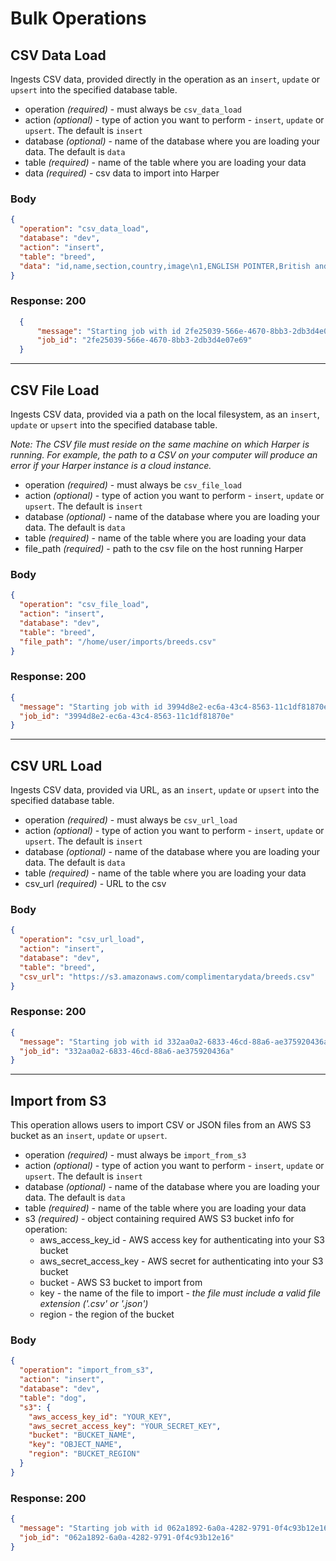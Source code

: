 # Bulk Operations

## CSV Data Load
Ingests CSV data, provided directly in the operation as an `insert`, `update` or `upsert` into the specified database table.

* operation _(required)_ - must always be `csv_data_load`
* action _(optional)_ - type of action you want to perform - `insert`, `update` or `upsert`. The default is `insert`
* database _(optional)_ - name of the database where you are loading your data. The default is `data`
* table _(required)_ - name of the table where you are loading your data
* data _(required)_ - csv data to import into Harper

### Body
```json
{
  "operation": "csv_data_load",
  "database": "dev",
  "action": "insert",
  "table": "breed",
  "data": "id,name,section,country,image\n1,ENGLISH POINTER,British and Irish Pointers and Setters,GREAT BRITAIN,http://www.fci.be/Nomenclature/Illustrations/001g07.jpg\n2,ENGLISH SETTER,British and Irish Pointers and Setters,GREAT BRITAIN,http://www.fci.be/Nomenclature/Illustrations/002g07.jpg\n3,KERRY BLUE TERRIER,Large and medium sized Terriers,IRELAND,\n"
}
```

### Response: 200
```json
  {
      "message": "Starting job with id 2fe25039-566e-4670-8bb3-2db3d4e07e69",
      "job_id": "2fe25039-566e-4670-8bb3-2db3d4e07e69"
  }
```

---

## CSV File Load
Ingests CSV data, provided via a path on the local filesystem, as an `insert`, `update` or `upsert` into the specified database table. 

_Note: The CSV file must reside on the same machine on which Harper is running. For example, the path to a CSV on your computer will produce an error if your Harper instance is a cloud instance._

* operation _(required)_ - must always be `csv_file_load`
* action _(optional)_ - type of action you want to perform - `insert`, `update` or `upsert`. The default is `insert`
* database _(optional)_ - name of the database where you are loading your data. The default is `data`
* table _(required)_ - name of the table where you are loading your data
* file_path _(required)_ - path to the csv file on the host running Harper

### Body
```json
{
  "operation": "csv_file_load",
  "action": "insert",
  "database": "dev",
  "table": "breed",
  "file_path": "/home/user/imports/breeds.csv"
}
```

### Response: 200
```json
{
  "message": "Starting job with id 3994d8e2-ec6a-43c4-8563-11c1df81870e",
  "job_id": "3994d8e2-ec6a-43c4-8563-11c1df81870e"
}
```

---

## CSV URL Load
Ingests CSV data, provided via URL, as an `insert`, `update` or `upsert` into the specified database table.

* operation _(required)_ - must always be `csv_url_load`
* action _(optional)_ - type of action you want to perform - `insert`, `update` or `upsert`. The default is `insert`
* database _(optional)_ - name of the database where you are loading your data. The default is `data`
* table _(required)_ - name of the table where you are loading your data
* csv_url _(required)_ - URL to the csv

### Body
```json
{
  "operation": "csv_url_load",
  "action": "insert",
  "database": "dev",
  "table": "breed",
  "csv_url": "https://s3.amazonaws.com/complimentarydata/breeds.csv"
}
```

### Response: 200
```json
{
  "message": "Starting job with id 332aa0a2-6833-46cd-88a6-ae375920436a",
  "job_id": "332aa0a2-6833-46cd-88a6-ae375920436a"
}
```

---

## Import from S3
This operation allows users to import CSV or JSON files from an AWS S3 bucket as an `insert`, `update` or `upsert`.

* operation _(required)_ - must always be `import_from_s3`
* action _(optional)_ - type of action you want to perform - `insert`, `update` or `upsert`. The default is `insert`
* database _(optional)_ - name of the database where you are loading your data. The default is `data`
* table _(required)_ - name of the table where you are loading your data
* s3 _(required)_ - object containing required AWS S3 bucket info for operation:
  * aws_access_key_id - AWS access key for authenticating into your S3 bucket
  * aws_secret_access_key - AWS secret for authenticating into your S3 bucket
  * bucket - AWS S3 bucket to import from
  * key - the name of the file to import - _the file must include a valid file extension ('.csv' or '.json')_
  * region - the region of the bucket

### Body
```json
{
  "operation": "import_from_s3",
  "action": "insert",
  "database": "dev",
  "table": "dog",
  "s3": {
    "aws_access_key_id": "YOUR_KEY",
    "aws_secret_access_key": "YOUR_SECRET_KEY",
    "bucket": "BUCKET_NAME",
    "key": "OBJECT_NAME",
    "region": "BUCKET_REGION"
  }
}
```

### Response: 200
```json
{
  "message": "Starting job with id 062a1892-6a0a-4282-9791-0f4c93b12e16",
  "job_id": "062a1892-6a0a-4282-9791-0f4c93b12e16"
}
```